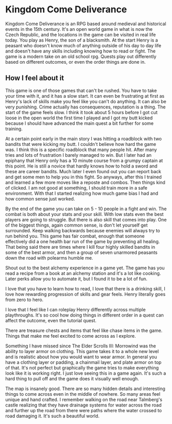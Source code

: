 # Kingdom Come Deliverance

Kingdom Come Deliverance is an RPG based around medieval and historical events in the 15th century. It's an open world game in what is now the Czech Republic, and the locations in the game can be visited in real life today. You play as Henry, the son of a blacksmith. At the start Henry is a peasant who doesn't know much of anything outside of his day to day life and doesn't have any skills including knowing how to read or fight. The game is a modern take on an old school rpg. Quests play out differently based on different outcomes, or even the order things are done in.

## How I feel about it

This game is one of those games that can't be rushed. You have to take your time with it, and it has a slow start. It can even be frustrating at first as Henry's lack of skills make you feel like you can't do anything. It can also be very punishing. Crime actually has consequences, reputation is a thing. The start of the game feels slow. I think it took about 5 hours before I got cut loose in the open world the first time I played and I got my butt kicked because I should have advanced the main quest a bit further for some training.

At a certain point early in the main story I was hitting a roadblock with two bandits that were kicking my butt. I couldn't believe how hard the game was. I think this is a specific roadblock that many people hit. After many tries and lots of frustration I barely managed to win. But I later had an epiphany that Henry only has a 10 minute course from a grumpy captain at this point. He is still a novice that hardly knows how to hold a sword and these are career bandits. Much later I even found out you can report back and get some men to help you in this fight. So anyways, after this I trained and learned a few more moves like a reposte and combos. Then things kind of clicked. I am not good at something, I should train more in a safe environment. With that I started realizing how much game bias I had and how common sense just worked.

By the end of the game you can take on 5 - 10 people in a fight and win. The combat is both about your stats and your skill. With low stats even the best players are going to struggle. But there is also skill that comes into play. One of the biggest things, again common sense, is don't let yourself get surrounded. Keep walking backwards because enemies will always try to run behind you. This game has fair combat, enough that someone effectively did a one health bar run of the game by preventing all healing. That being said there are times where I kill four highly skilled bandits in some of the best armor, and then a group of seven unarmored peasants down the road with polearms humble me.

Shout out to the best alchemy experience in a game yet. The game has you read a recipe from a book at an alchemy station and it's a lot like cooking. Later perks allow you to automate it, but I found it to be a lot of fun.

I love that you have to learn how to read, I love that there is a drinking skill, I love how rewarding progression of skills and gear feels. Henry literally goes from zero to hero.

I love that I feel like I can roleplay Henry differently across multiple playthroughs. It's so cool how doing things in different order in a quest can affect the outcome, even the tutorial quest.

There are treasure chests and items that feel like chase items in the game. Things that make me feel excited to come across as I explore.

Something I have missed since The Elder Scrolls III: Morrowind was the ability to layer armor on clothing. This game takes it to a whole new level and is realistic about how you would want to wear armor. In general you have a clothing layer or padding, a chainmail layer, and plate armor on top of that. It's not perfect but graphically the game tries to make everything look like it is working right. I just love seeing this in a game again. It's such a hard thing to pull off and the game does it visually well enough.

The map is insanely good. There are so many hidden details and interesting things to come across even in the middle of nowhere. So many areas feel unique and hand crafted. I remember walking on the road near Talmberg's castle realizing that they have drainage systems for water across the road and further up the road from there were paths where the water crossed to road damaging it. It's such a beautiful world.
